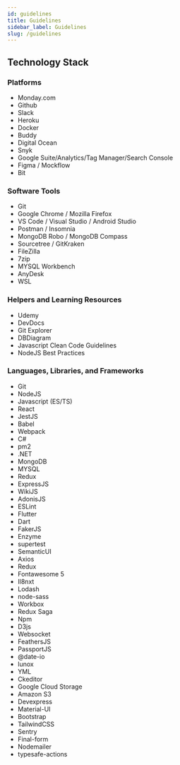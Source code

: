 ```yaml
---
id: guidelines
title: Guidelines
sidebar_label: Guidelines
slug: /guidelines
---
```


## Technology Stack

### Platforms

- Monday.com
- Github
- Slack
- Heroku
- Docker
- Buddy
- Digital Ocean
- Snyk
- Google Suite/Analytics/Tag Manager/Search Console
- Figma / Mockflow
- Bit

### Software Tools

- Git
- Google Chrome / Mozilla Firefox
- VS Code / Visual Studio / Android Studio
- Postman / Insomnia
- MongoDB Robo / MongoDB Compass
- Sourcetree / GitKraken
- FileZilla
- 7zip
- MYSQL Workbench
- AnyDesk
- WSL

### Helpers and Learning Resources

- Udemy
- DevDocs
- Git Explorer
- DBDiagram
- Javascript Clean Code Guidelines
- NodeJS Best Practices

### Languages, Libraries, and Frameworks

- Git
- NodeJS
- Javascript (ES/TS)
- React
- JestJS
- Babel
- Webpack
- C#
- pm2
- .NET
- MongoDB
- MYSQL
- Redux
- ExpressJS
- WikiJS
- AdonisJS
- ESLint
- Flutter
- Dart
- FakerJS
- Enzyme
- supertest
- SemanticUI
- Axios
- Redux
- Fontawesome 5
- Il8nxt
- Lodash
- node-sass
- Workbox
- Redux Saga
- Npm
- D3js
- Websocket
- FeathersJS
- PassportJS
- @date-io
- lunox
- YML
- Ckeditor
- Google Cloud Storage
- Amazon S3
- Devexpress
- Material-UI
- Bootstrap
- TailwindCSS
- Sentry
- Final-form
- Nodemailer
- typesafe-actions
